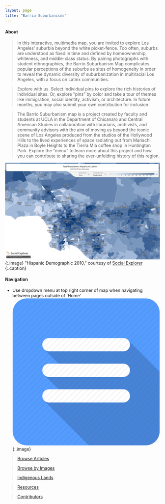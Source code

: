 ```yaml
---
layout: page
title: "Barrio Suburbanisms"
---
```


#### About
> In this interactive, multimedia map, you are invited to explore Los Angeles’ suburbia beyond the white picket-fence. Too often, suburbs are understood as fixed in time and defined by homeownership, whiteness, and middle-class status. By pairing photographs with student ethnographies, the Barrio Suburbanism Map complicates popular perceptions of the suburbs as sites of homogeneity in order to reveal the dynamic diversity of suburbanization in multiracial Los Angeles, with a focus on Latinx communities.

>Explore with us. Select individual pins to explore the rich histories of individual sites. Or, explore “pins” by color and take a tour of themes like immigration, social identity, activism, or architecture. In future months, you may also submit your own contribution for inclusion. 

>The Barrio Suburbanism map is a project created by faculty and students at UCLA in the Department of Chicana/o and Central American Studies in collaboration with librarians, archivists, and community advisors with the aim of moving us beyond the iconic scene of Los Angeles produced from the studios of the Hollywood Hills to the lived experiences of space radiating out from Mariachi Plaza in Boyle Heights to the Tierra Mia coffee shop in Huntington Park. Explore the “menu” to learn more about this project and how you can contribute to sharing the ever-unfolding history of this region.

![Home Image](assets/images/Home_1.jpg)
{:.image}
"Hispanic Demographic 2010," courtesy of [Social Explorer](https://www.socialexplorer.com/10baeb3340/view)
{:.caption}


#### Navigation 
* Use dropdown menu at top right corner of map when navigating between pages outside of 'Home'
![dropdown](assets/images/dropdown.jpg)
{:.image}

> [Browse Articles](https://uclachicanxstudies.github.io/BarrioSuburbanisms/#/article-index/)

> [Browse by Images](https://uclachicanxstudies.github.io/BarrioSuburbanisms/#/browsebyimages/) 

> [Indigenous Lands](https://uclachicanxstudies.github.io/BarrioSuburbanisms/#/indigenouslands/)

> [Resources](https://uclachicanxstudies.github.io/BarrioSuburbanisms/#/resources/)

> [Contributors](https://uclachicanxstudies.github.io/BarrioSuburbanisms/#/contributors/)
